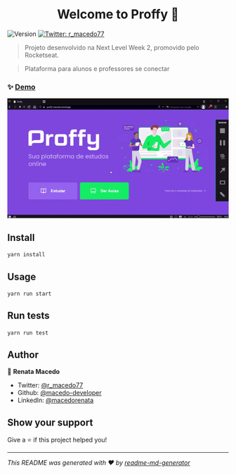 <h1 align="center">Welcome to Proffy 👋</h1>
<p>
  <img alt="Version" src="https://img.shields.io/badge/version-0.1.0-blue.svg?cacheSeconds=2592000" />
  <a href="https://twitter.com/r_macedo77" target="_blank">
    <img alt="Twitter: r_macedo77" src="https://img.shields.io/twitter/follow/r_macedo77.svg?style=social" />
  </a>
</p>

> Projeto desenvolvido na Next Level Week 2, promovido pelo Rocketseat.

> Plataforma para alunos e professores se conectar

### ✨ [Demo](https://proffy-macedo.vercel.app)

<p align="center">
  <img src="demo/gif-demo.gif" alt="animated" />
</p>

## Install

```sh
yarn install
```

## Usage

```sh
yarn run start
```

## Run tests

```sh
yarn run test
```

## Author

👤 **Renata Macedo**

- Twitter: [@r_macedo77](https://twitter.com/r_macedo77)
- Github: [@macedo-developer](https://github.com/macedo-developer)
- LinkedIn: [@macedorenata](https://linkedin.com/in/macedorenata)

## Show your support

Give a ⭐️ if this project helped you!

---

_This README was generated with ❤️ by [readme-md-generator](https://github.com/kefranabg/readme-md-generator)_
